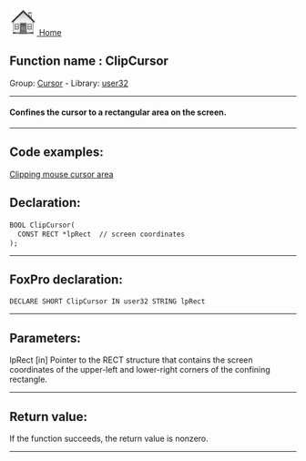 [<img src="../../images/home.png"> Home ](https://github.com/VFPX/Win32API)  

## Function name : ClipCursor
Group: [Cursor](../../functions_group.md#Cursor)  -  Library: [user32](../../libraries.md#user32)  
***  


#### Confines the cursor to a rectangular area on the screen.
***  


## Code examples:
[Clipping mouse cursor area](../../samples/sample_080.md)  

## Declaration:
```foxpro  
BOOL ClipCursor(
  CONST RECT *lpRect  // screen coordinates
);  
```  
***  


## FoxPro declaration:
```foxpro  
DECLARE SHORT ClipCursor IN user32 STRING lpRect  
```  
***  


## Parameters:
lpRect 
[in] Pointer to the RECT structure that contains the screen coordinates of the upper-left and lower-right corners of the confining rectangle.  
***  


## Return value:
If the function succeeds, the return value is nonzero.  
***  

